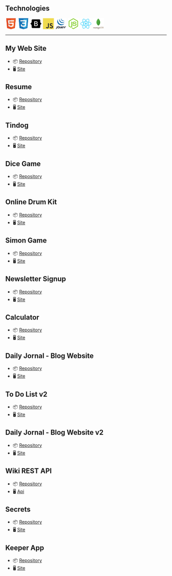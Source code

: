 ## Technologies

  <p align="left">
    <img src="https://raw.githubusercontent.com/devicons/devicon/d00d0969292a6569d45b06d3f350f463a0107b0d/icons/html5/html5-original.svg" alt="html5" width="35" height="35"/>
    <img src="https://raw.githubusercontent.com/devicons/devicon/d00d0969292a6569d45b06d3f350f463a0107b0d/icons/css3/css3-original.svg" alt="css3" width="35" height="35"/>
    <img src="https://raw.githubusercontent.com/devicons/devicon/d00d0969292a6569d45b06d3f350f463a0107b0d/icons/bootstrap/bootstrap-plain.svg" alt="bootstrap" width="35" height="35"/>
    <img src="https://raw.githubusercontent.com/devicons/devicon/d00d0969292a6569d45b06d3f350f463a0107b0d/icons/javascript/javascript-original.svg" alt="javascript" width="35" height="35"/>
    <img src="https://raw.githubusercontent.com/devicons/devicon/ac557d6ff33ff370a5db99f97aeab35ea5c67fbd/icons/jquery/jquery-original-wordmark.svg" alt="jquery" width="35" height="35"/>
    <img src="https://raw.githubusercontent.com/devicons/devicon/d00d0969292a6569d45b06d3f350f463a0107b0d/icons/nodejs/nodejs-original.svg" alt="nodejs" width="35" height="35">
    <img src="https://raw.githubusercontent.com/devicons/devicon/c5378d6c2510ffa0b3e4475af95618a8048d6cf1/icons/react/react-original.svg" alt="react" width="35" height="35"/>
    <img src="https://raw.githubusercontent.com/devicons/devicon/c5378d6c2510ffa0b3e4475af95618a8048d6cf1/icons/mongodb/mongodb-original-wordmark.svg" alt="mongo-db" width="35" height="35">
  </p>
<hr>

## My Web Site

- 📦 [Repository](https://github.com/davewdh/web-projects/tree/main/my-site)
- 🖥 [Site](https://daohu-wang.netlify.app/)

## Resume

- 📦 [Repository](https://github.com/davewdh/web-projects/tree/main/resume)
- 🖥 [Site](https://daohu-resume.netlify.app/)

## Tindog

- 📦 [Repository](https://github.com/davewdh/web-projects/tree/main/tindog)
- 🖥 [Site](https://tin-dog2022.netlify.app/)

## Dice Game

- 📦 [Repository](https://github.com/davewdh/web-projects/tree/main/dicee-game)
- 🖥 [Site](https://online-dicee-game.netlify.app/)

## Online Drum Kit

- 📦 [Repository](https://github.com/davewdh/web-projects/tree/main/drum-kit)
- 🖥 [Site](https://online-drumkit.netlify.app/)

## Simon Game

- 📦 [Repository](https://github.com/davewdh/web-projects/tree/main/simon-game)
- 🖥 [Site](https://simon-gamee.netlify.app/)

## Newsletter Signup

- 📦 [Repository](https://github.com/davewdh/web-projects/tree/main/newsletter-signup)
- 🖥 [Site](https://radiant-meadow-90727.herokuapp.com/)

## Calculator

- 📦 [Repository](https://github.com/davewdh/web-projects/tree/main/calculator)
- 🖥 [Site]()

## Daily Jornal - Blog Website

- 📦 [Repository]()
- 🖥 [Site]()

## To Do List v2

- 📦 [Repository]()
- 🖥 [Site]()

## Daily Jornal - Blog Website v2

- 📦 [Repository]()
- 🖥 [Site]()

## Wiki REST API

- 📦 [Repository]()
- 🖥 [Api]()

## Secrets

- 📦 [Repository]()
- 🖥 [Site]()

## Keeper App 

- 📦 [Repository]()
- 🖥 [Site]()

